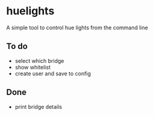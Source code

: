 # huelights

A simple tool to control hue lights from the command line

## To do
- select which bridge
- show whitelist
- create user and save to config

## Done
- print bridge details
